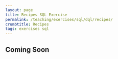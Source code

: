 ```yaml
---
layout: page
title: Recipes SQL Exercise
permalink: /teaching/exercises/sql/dql/recipes/
crumbtitle: Recipes
tags: exercises sql
---
```


## Coming Soon
